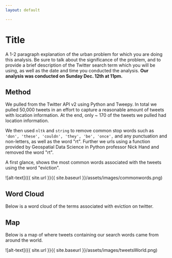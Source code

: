 ```yaml
---
layout: default

---
```


# Title

A 1-2 paragraph explanation of the urban problem for which you are doing this analysis. Be sure to talk about the significance of the problem, and to provide a brief description of the Twitter search term which you will be using, as well as the date and time you conducted the analysis. **Our analysis was conducted on Sunday Dec. 12th at 11pm.**

## Method

We pulled from the Twitter API v2 using Python and Tweepy. In total we pulled 50,000 tweets in an effort to capture a reasonable amount of tweets with location information. At the end, only ~ 170 of the tweets we pulled had location information. 

We then used `nltk` and `string` to remove common stop words such as `'don', 'these', 'couldn', 'they', 'be', 'once',` and any punctuation and non-letters, as well as the word "rt". Further we urls using a function provided by Geospatial Data Science in Python professor Nick Hand and removed the word "rt". 

A first glance, shows the most common words associated with the tweets using the word "eviction".

![alt-text]({{ site.url }}{{ site.baseurl }}/assets/images/commonwords.png)


## Word Cloud

Below is a word cloud of the terms associated with eviction on twitter.

## Map 

Below is a map of where tweets containing our search words came from around the world. 

![alt-text]({{ site.url }}{{ site.baseurl }}/assets/images/tweetsWorld.png)

<div id="hv-chart-1"></div>
